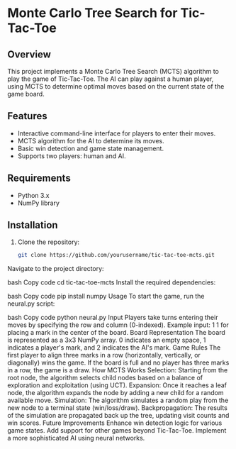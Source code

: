 # Monte Carlo Tree Search for Tic-Tac-Toe

## Overview

This project implements a Monte Carlo Tree Search (MCTS) algorithm to play the game of Tic-Tac-Toe. The AI can play against a human player, using MCTS to determine optimal moves based on the current state of the game board.

## Features

- Interactive command-line interface for players to enter their moves.
- MCTS algorithm for the AI to determine its moves.
- Basic win detection and game state management.
- Supports two players: human and AI.

## Requirements

- Python 3.x
- NumPy library

## Installation

1. Clone the repository:

   ```bash
   git clone https://github.com/yourusername/tic-tac-toe-mcts.git
Navigate to the project directory:

bash
Copy code
cd tic-tac-toe-mcts
Install the required dependencies:

bash
Copy code
pip install numpy
Usage
To start the game, run the neural.py script:

bash
Copy code
python neural.py
Input
Players take turns entering their moves by specifying the row and column (0-indexed).
Example input: 1 1 for placing a mark in the center of the board.
Board Representation
The board is represented as a 3x3 NumPy array.
0 indicates an empty space, 1 indicates a player's mark, and 2 indicates the AI's mark.
Game Rules
The first player to align three marks in a row (horizontally, vertically, or diagonally) wins the game.
If the board is full and no player has three marks in a row, the game is a draw.
How MCTS Works
Selection: Starting from the root node, the algorithm selects child nodes based on a balance of exploration and exploitation (using UCT).
Expansion: Once it reaches a leaf node, the algorithm expands the node by adding a new child for a random available move.
Simulation: The algorithm simulates a random play from the new node to a terminal state (win/loss/draw).
Backpropagation: The results of the simulation are propagated back up the tree, updating visit counts and win scores.
Future Improvements
Enhance win detection logic for various game states.
Add support for other games beyond Tic-Tac-Toe.
Implement a more sophisticated AI using neural networks.
